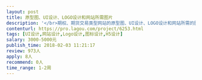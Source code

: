 ```yaml
---                
layout: post       
title: 原型图、UI设计、LOGO设计和网站所需图片           
description: '</br>期权、期货交易类型网站的原型图、UI设计、LOGO设计和网站所需的图片素材。 </br>https://www.huobipro.com/zh-cn/btc_usdt/exchange/类似这样的交易网站，我发的这个界面是交易界面，交易界面里面有产品区、K线区、交易区。首页里有网站介绍、图片等；其他导航页面有个人中心页面，个人中心里有常用功能（支付、统计、分销等功能）。wap端也是这些功能页面。</br>'     
contenturl: https://pro.lagou.com/project/6253.html      
tags: [UI设计,网站设计,Logo设计,图标设计,H5设计]            
salary: 3000-5000元          
publish_time: 2018-02-03 11:21:17         
review: 973人                   
apply: 8人                   
recommend: 0人                   
time_range: 1-2周              
---                 
```

